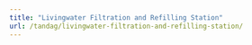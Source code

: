 ```yaml
---
title: "Livingwater Filtration and Refilling Station"
url: /tandag/livingwater-filtration-and-refilling-station/
---
```

